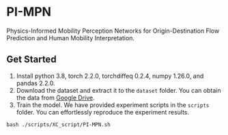 PI-MPN
===

Physics-Informed Mobility Perception Networks for Origin-Destination Flow Prediction and Human Mobility Interpretation.<be>

Get Started
---

1. Install python 3.8, torch 2.2.0, torchdiffeq 0.2.4, numpy 1.26.0, and pandas 2.2.0.
2. Download the dataset and extract it to the ```dataset``` folder. You can obtain the data from [Google Drive](https://drive.google.com/drive/folders/10WVc7cdpt5082-fX-VVxpu53BqdjuosZ?usp=drive_link).
3. Train the model. We have provided experiment scripts in the ```scripts``` folder. You can effortlessly reproduce the experiment results.

```
bash ./scripts/XC_script/PI-MPN.sh
```
